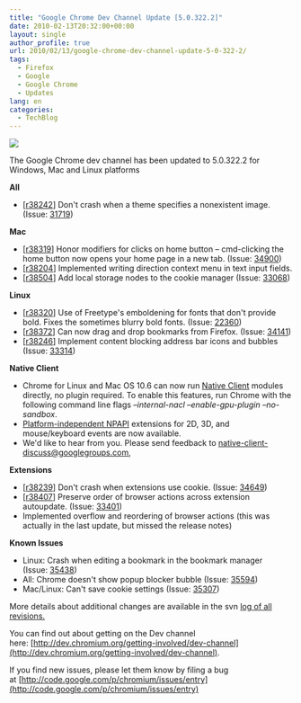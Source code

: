 ```yaml
---
title: "Google Chrome Dev Channel Update [5.0.322.2]"
date: 2010-02-13T20:32:00+00:00
layout: single
author_profile: true
url: 2010/02/13/google-chrome-dev-channel-update-5-0-322-2/
tags:
  - Firefox
  - Google
  - Google Chrome
  - Updates
lang: en
categories: 
  - TechBlog
---
```

[![](http://1.bp.blogspot.com/_vaUVXcmC3OI/S3cFmkLNMsI/AAAAAAAAA8Y/EeWgQfQ8vd0/s640/chromelogo.png)](http://1.bp.blogspot.com/_vaUVXcmC3OI/S3cFmkLNMsI/AAAAAAAAA8Y/EeWgQfQ8vd0/s1600-h/chromelogo.png)

The Google Chrome dev channel has been updated to 5.0.322.2 for Windows, Mac and Linux platforms

**All**

  * \[[r38242](http://src.chromium.org/viewvc/chrome?view=rev&revision=38242)\] Don't crash when a theme specifies a nonexistent image. (Issue: [31719](http://code.google.com/p/chromium/issues/detail?id=31719))

**Mac**

  * \[[r38319](http://src.chromium.org/viewvc/chrome?view=rev&revision=38319)\] Honor modifiers for clicks on home button – cmd-clicking the home button now opens your home page in a new tab. (Issue: [34900](http://code.google.com/p/chromium/issues/detail?id=34900))
  * \[[r38204](http://src.chromium.org/viewvc/chrome?view=rev&revision=38204 "r38204")\] Implemented writing direction context menu in text input fields.
  * \[[r38504](http://src.chromium.org/viewvc/chrome?view=rev&revision=38504)\] Add local storage nodes to the cookie manager (Issue: [33068](http://code.google.com/p/chromium/issues/detail?id=33068))

**Linux**

  * \[[r38320](http://src.chromium.org/viewvc/chrome?view=rev&revision=38320)\] Use of Freetype's emboldening for fonts that don't provide bold. Fixes the sometimes blurry bold fonts. (Issue: [22360](http://code.google.com/p/chromium/issues/detail?id=22360))
  * \[[r38372](http://src.chromium.org/viewvc/chrome?view=rev&revision=38372)\] Can now drag and drop bookmarks from Firefox. (Issue: [34141](http://code.google.com/p/chromium/issues/detail?id=34141))
  * \[[r38246](http://src.chromium.org/viewvc/chrome?view=rev&revision=38246)\] Implement content blocking address bar icons and bubbles (Issue: [33314](http://code.google.com/p/chromium/issues/detail?id=33314))

**Native Client**

* Chrome for Linux and Mac OS 10.6 can now run [Native Client](http://code.google.com/p/nativeclient/) modules directly, no plugin required. To enable this features, run Chrome with the following command line flags _–internal-nacl –enable-gpu-plugin –no-sandbox_.
* [Platform-independent NPAPI](https://wiki.mozilla.org/Plugins:PlatformIndependentNPAPI) extensions for 2D, 3D, and mouse/keyboard events are now available.
* We'd like to hear from you. Please send feedback to [native-client-discuss@googlegroups.com](mailto:native-client-discuss@googlegroups.com),

**Extensions**

* \[[r38239](http://src.chromium.org/viewvc/chrome?view=rev&revision=38239)\] Don't crash when extensions use cookie. (Issue: [34649](http://code.google.com/p/chromium/issues/detail?id=34649)) 
* \[[r38407](http://src.chromium.org/viewvc/chrome?view=rev&revision=38407)\] Preserve order of browser actions across extension autoupdate. (Issue: [33401](http://code.google.com/p/chromium/issues/detail?id=33401)) 
* Implemented overflow and reordering of browser actions (this was actually in the last update, but missed the release notes)

**Known Issues**

* Linux: Crash when editing a bookmark in the bookmark manager (Issue: [35438](http://code.google.com/p/chromium/issues/detail?id=35438 "35438"))
* All: Chrome doesn't show popup blocker bubble (Issue: [35594](http://code.google.com/p/chromium/issues/detail?id=35594))
* Mac/Linux: Can't save cookie settings (Issue: [35307](http://code.google.com/p/chromium/issues/detail?id=35307))


More details about additional changes are available in the svn [log of all revisions.](http://build.chromium.org/buildbot/perf/dashboard/ui/changelog.html?url=/trunk/src&range=38504:38070&mode=html "log of all revision")

You can find out about getting on the Dev channel here: [http://dev.chromium.org/getting-involved/dev-channel](http://dev.chromium.org/getting-involved/dev-channel).

If you find new issues, please let them know by filing a bug at [http://code.google.com/p/chromium/issues/entry](http://code.google.com/p/chromium/issues/entry)
